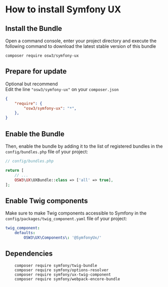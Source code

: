 # How to install Symfony UX


## Install the Bundle

Open a command console, enter your project directory and execute the following command to download the latest stable version of this bundle

```console
composer require osw3/symfony-ux
```

## Prepare for update

Optional but recommend  
Edit the line `"osw3/symfony-ux"` on your `composer.json`

```json 
{
    "require": {
        "osw3/symfony-ux": "*",
    },
}
```

## Enable the Bundle

Then, enable the bundle by adding it to the list of registered bundles in the `config/bundles.php` file of your project:

```php 
// config/bundles.php

return [
    // ...
    OSW3\UX\UXBundle::class => ['all' => true],
];
```

## Enable Twig components

Make sure to make Twig components accessible to Symfony in the `config/packages/twig_component.yaml` file of your project:

```yaml
twig_component:
    defaults:
        OSW3\UX\Components\: '@SymfonyUx/'
```

## Dependencies

```shell
    composer require symfony/twig-bundle
    composer require symfony/options-resolver
    composer require symfony/ux-twig-component
    composer require symfony/webpack-encore-bundle
```